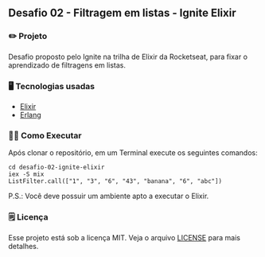 ## Desafio 02 - Filtragem em listas - Ignite Elixir

### ✏️ Projeto

Desafio proposto pelo Ignite na trilha de Elixir da Rocketseat, para fixar o aprendizado de filtragens em listas.

### 🖥 Tecnologias usadas

- [Elixir](https://elixir-lang.org/)
- [Erlang](https://www.erlang.org/)

### 🏃‍♀️ Como Executar

Após clonar o repositório, em um Terminal execute os seguintes comandos:

    cd desafio-02-ignite-elixir
    iex -S mix
    ListFilter.call(["1", "3", "6", "43", "banana", "6", "abc"])

P.S.: Você deve possuir um ambiente apto a executar o Elixir.

### 🗒 Licença

Esse projeto está sob a licença MIT. Veja o arquivo [LICENSE](https://github.com/kayotimoteo/desafio-01-ignite-elixir/blob/master/LICENSE) para mais detalhes.
